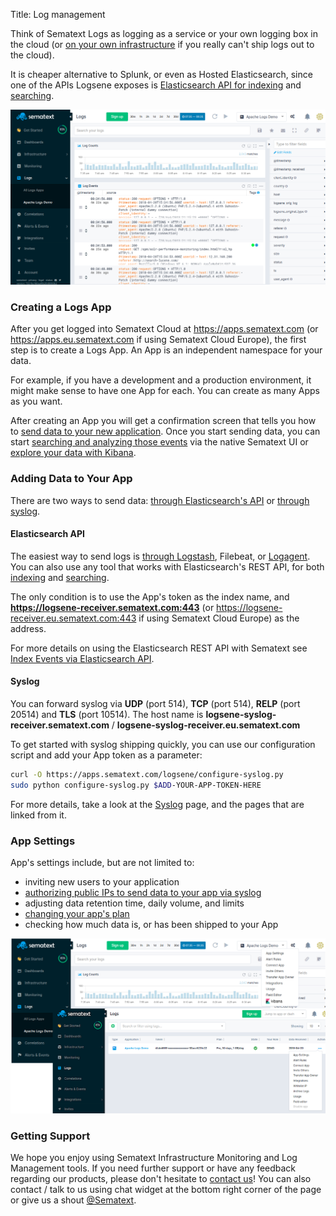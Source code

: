 Title: Log management

Think of Sematext Logs as logging as a service or your own logging box in the cloud (or [on your own infrastructure](../sematext-enterprise) if you really can't ship logs out to the cloud). 

It is cheaper alternative to Splunk, or even as Hosted Elasticsearch, since one of the APIs Logsene exposes is [Elasticsearch API for indexing](index-events-via-elasticsearch-api) and [searching](searching-log-events).

<img alt="Sematext Monitoring UI screen" src="../images/logs/logsene-ui.png" title="Sematext Logging UI screen">

### Creating a Logs App

After you get logged into Sematext Cloud at <https://apps.sematext.com> (or <https://apps.eu.sematext.com> if using Sematext Cloud Europe), the first step is to create a Logs App. An App is an independent namespace for your data. 

For example, if you have a development and a production environment, it might make sense to have one App for each. You can create as many Apps as you want.

After creating an App you will get a confirmation screen that tells you how to [send data to your new application](sending-log-events). Once you start sending data, you can start [searching and analyzing those events](searching-log-events) via the native Sematext UI or [explore your data with Kibana](kibana).

### Adding Data to Your App

There are two ways to send data: [through Elasticsearch's API](index-events-via-elasticsearch-api) or [through syslog](syslog).

#### Elasticsearch API 

The easiest way to send logs is [through Logstash](logstash), Filebeat, or [Logagent](/logagent). You can also use any tool that works with Elasticsearch's REST API, for both [indexing](index-events-via-elasticsearch-api) and [searching](search-through-the-elasticsearch-api). 

The only condition is to use the App's token as the index name, and **https://logsene-receiver.sematext.com:443** (or https://logsene-receiver.eu.sematext.com:443 if using Sematext Cloud Europe) as the address.

For more details on using the Elasticsearch REST API with Sematext see [Index Events via Elasticsearch API](index-events-via-elasticsearch-api).

#### Syslog

You can forward syslog via **UDP** (port 514), **TCP** (port 514), **RELP** (port 20514) and **TLS** (port 10514). The host name is **logsene-syslog-receiver.sematext.com** / **logsene-syslog-receiver.eu.sematext.com**

To get started with syslog shipping quickly, you can use our configuration script and add your App token as a parameter:

``` bash
curl -O https://apps.sematext.com/logsene/configure-syslog.py
sudo python configure-syslog.py $ADD-YOUR-APP-TOKEN-HERE
```
For more details, take a look at the [Syslog](syslog) page, and the pages that are linked from it.

### App Settings

App's settings include, but are not limited to:

  - inviting new users to your application
  - [authorizing public IPs to send data to your app via syslog](authorizing-ips-for-syslog)
  - adjusting data retention time, daily volume, and limits
  - [changing your app's plan](faq/#plans-prices)
  - checking how much data is, or has been shipped to your App
  
  <img alt="Sematext Logging App Settings" src="../images/logs/logsene-app-settings.png" title="Sematext Logging App Settings"></a>

### Getting Support

We hope you enjoy using Sematext Infrastructure Monitoring and Log Management tools. If you need further support or have any feedback regarding our products, please don't hesitate to [contact us](mailto:support@sematext.com)! You can also contact / talk to us using chat widget at the bottom right corner of the page or give us a shout [@Sematext](http://twitter.com/sematext). 
